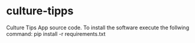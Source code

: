 # culture-tipps
Culture Tips App source code. To install the software execute the follwing command: pip install -r requirements.txt
